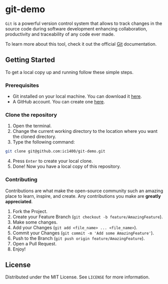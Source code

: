 # git-demo

`Git` is a powerful version control system that allows to track changes in the source code during software development enhancing collaboration, productivity and traceability of any code ever made.

To learn more about this tool, check it out the official [Git](https://git-scm.com/) documentation.

## Getting Started

To get a local copy up and running follow these simple steps.

### Prerequisites

- Git installed on your local machine. You can download it [here](https://git-scm.com/downloads).
- A GitHub account. You can create one [here](https://github.com/signup).

### Clone the repository

1. Open the terminal.
2. Change the current working directory to the location where you want the cloned directory.
3. Type the following command:

```bash
git clone git@github.com:ic1400/git-demo.git
```

4. Press `Enter` to create your local clone.
5. Done! Now you have a local copy of this repository.

### Contributing

Contributions are what make the open-source community such an amazing place to learn, inspire, and create. Any contributions you make are **greatly appreciated**.

1. Fork the Project.
2. Create your Feature Branch (`git checkout -b feature/AmazingFeature`).
3. Make some changes.
4. Add your Changes (`git add <file_name> ... <file_name>`).
5. Commit your Changes (`git commit -m 'Add some AmazingFeature'`).
6. Push to the Branch (`git push origin feature/AmazingFeature`).
7. Open a Pull Request.
8. Enjoy!

## License

Distributed under the MIT License. See `LICENSE` for more information.
